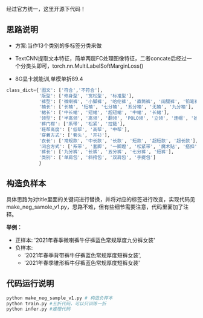 经过官方统一，这里开源下代码！
## 思路说明
- 方案:当作13个类别的多标签分类来做

- TextCNN提取文本特征，简单两层FC处理图像特征，二者concate后经过一个分类头即可，torch.nn.MultiLabelSoftMarginLoss()

- 8G显卡就能训,单模单折89.4
```python
class_dict={'图文': ['符合','不符合'], 
            '版型': ['修身型', '宽松型', '标准型'], 
            '裤型': ['微喇裤', '小脚裤', '哈伦裤', '直筒裤', '阔腿裤', '铅笔裤', 'O型裤', '灯笼裤', '锥形裤', '喇叭裤', '工装裤', '背带裤', '紧身裤'],
            '袖长': ['长袖', '短袖', '七分袖', '五分袖', '无袖', '九分袖'], 
            '裙长': ['中长裙', '短裙', '超短裙', '中裙', '长裙'], 
            '领型': ['半高领', '高领', '翻领', 'POLO领', '立领', '连帽', '娃娃领', 'V领', '圆领', '西装领', '荷叶领', '围巾领', '棒球领', '方领', '可脱卸帽', '衬衫领', 'U型领', '堆堆领', '一字领', '亨利领', '斜领', '双层领'], 
            '裤门襟': ['系带', '松紧', '拉链'], 
            '鞋帮高度': ['低帮', '高帮', '中帮'], 
            '穿着方式': ['套头', '开衫'], 
            '衣长': ['常规款', '中长款', '长款', '短款', '超短款', '超长款'], 
            '闭合方式': ['系带', '套脚', '一脚蹬', '松紧带', '魔术贴', '搭扣', '套筒', '拉链'], 
            '裤长': ['九分裤', '长裤', '五分裤', '七分裤', '短裤'], 
            '类别': ['单肩包', '斜挎包', '双肩包', '手提包']
            }
```
## 构造负样本
具体思路为对title里面的关键词进行替换，并将对应的标签进行改变，实现代码见make_neg_samole_v1.py，思路不难，但有些细节需要注意，代码里面加了注释。

**举例：**
- 正样本:
'2021年春季微喇裤牛仔裤蓝色常规厚度九分裤女装'
- 负样本:
    - '2021年春季背带裤牛仔裤蓝色常规厚度短裤女装', 
    - '2021年春季锥形裤牛仔裤蓝色常规厚度短裤女装'
## 代码运行说明

```bash
python make_neg_sample_v1.py # 构造负样本
python train.py #五折代码，可以只训练一折
python infer.py #推理代码
```

